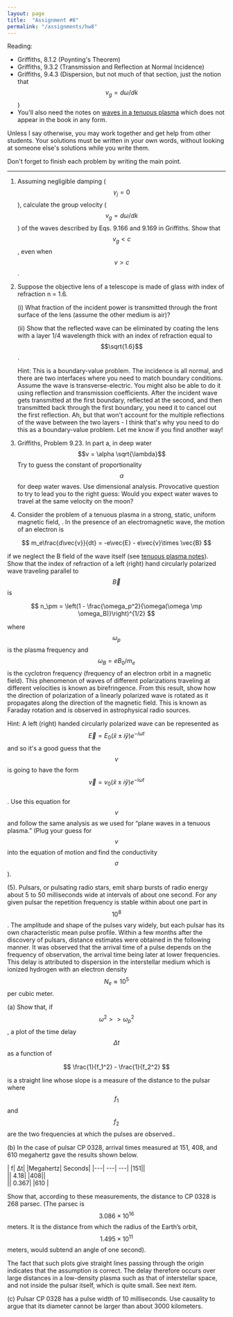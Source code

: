 ```yaml
---
layout: page
title:  "Assignment #8"
permalink: "/assignments/hw8"
---
```


Reading: 
* Griffiths, 8.1.2  (Poynting's Theorem)
* Griffiths, 9.3.2  (Transmission and Reflection at Normal Incidence)
* Griffiths, 9.4.3  (Dispersion, but not much of that section, just the notion
that $$v_g = d\omega/dk$$)
* You'll also need the notes on [waves in a tenuous plasma](plasma) which does not
appear in the book in any form.

Unless I say otherwise, you may work together and get help from other students. Your solutions must be written in your own words, without looking at someone else's solutions while
you write them.

Don't forget to finish each problem by writing the main point.

______________________________________________________________________________
1.	Assuming negligible damping ($$\gamma_j = 0$$), calculate the group velocity 
($$v_g = d\omega/dk$$) of the waves described by Eqs. 9.166 and 9.169 in Griffiths.  Show that $$v_g < c$$, even when $$v > c$$.

2.	Suppose the objective lens of a telescope is made of glass with index of refraction n = 1.6.

	(i)	What fraction of the incident power is transmitted through the front surface of the lens (assume the other medium is air)?

	(ii)	Show that the reflected wave can be eliminated by coating the lens with a layer 
1/4 wavelength thick with an index of refraction equal to $$\sqrt{1.6}$$.

	Hint: This is a boundary-value problem.   The incidence is all normal, and there are two interfaces where you need to match boundary conditions.  Assume the wave is transverse-electric. You might also be able to do it using reflection and transmission coefficients. After the incident wave gets transmitted at the first boundary, reflected at the second, and then transmitted back through the first boundary, you need it to cancel out the first reflection.  Ah, but that won't account for the multiple reflections of the wave between the two layers - I think that's why you need to do this as a boundary-value problem.  Let me know if you find another way!

3.	Griffiths, Problem 9.23. In part a, in deep water $$v = \alpha \sqrt{\lambda}$$
Try to guess the constant of proportionality $$\alpha$$ for deep water waves. Use dimensional analysis. Provocative question to try to lead you to the right
guess: Would you expect water waves to travel at the same velocity on the moon?

4.	Consider the problem of a tenuous plasma in a strong, static, uniform magnetic field,  . In the presence of an electromagnetic wave, the motion of an electron is

$$
m_e\frac{d\vec{v}}{dt} = -e\vec{E} - e\vec{v}\times \vec{B}
$$
 
if we neglect the B field of the wave itself (see [tenuous plasma notes](plasma)). Show that the index of refraction of a left (right) hand circularly polarized wave traveling parallel to $$\vec{B}$$ is 

$$
n_\pm = \left(1 - \frac{\omega_p^2}{\omega(\omega \mp \omega_B)}\right)^{1/2}
$$
 
where $$\omega_p$$ is the plasma frequency and   $$\omega_B = eB_0/m_e$$ 
is the cyclotron frequency (frequency of an electron orbit in a magnetic field). This phenomenon of waves of different polarizations traveling at different velocities is known as birefringence. From this result, show how the direction of polarization of a linearly polarized wave is rotated as it propagates along the direction of the magnetic field. This is known as Faraday rotation and is observed in astrophysical radio sources.

Hint:  A left (right) handed circularly polarized wave can be represented as
$$
\vec{E} = E_0 (\hat{x} \pm i\hat{y})e^{-i\omega t} 
$$
and so it's a good guess that the $$v$$ is going to have the form
$$
\vec{v} = v_0 (\hat{x} \pm i\hat{y})e^{-i\omega t} 
$$  
. Use this equation for $$v$$ and
follow the same analysis as we used for “plane waves in a tenuous plasma.”
(Plug your guess for $$v$$ into the equation of motion and find the conductivity $$\sigma$$).

(5).	  Pulsars, or pulsating radio stars, emit sharp bursts of radio energy about 5 to 50 milliseconds wide at intervals of about one second. For any given pulsar the repetition frequency is stable within about one part in $$10^8$$. The amplitude and shape of the pulses vary widely, but each pulsar has its own characteristic mean pulse profile.
	Within a few months after the discovery of pulsars, distance estimates were obtained in the following manner. It was observed that the arrival time of a pulse depends on the frequency of observation, the arrival time being later at lower frequencies. This delay is attributed to dispersion in the interstellar medium which is ionized hydrogen with an electron density 
$$N_e \approx 10^5$$ per cubic meter.

(a)	Show that, if $$\omega^2 >> \omega_p^2$$ , a plot of the time delay $$\Delta t$$ as a function of

$$
\frac{1}{f_1^2} - \frac{1}{f_2^2}
$$

is a straight line whose slope is a measure of the distance to the pulsar where $$f_1$$ and $$f_2$$ are the two frequencies at which the pulses are observed..

(b)	In the case of pulsar CP 0328, arrival times measured at 151, 408, and 610 megahertz gave the results shown below.

| f|	∆t| 
|Megahertz|	Seconds|
|---| ---| ---|
|151||	
||	4.18|
|408||	
||	0.367|
|610	|

Show that, according to these measurements, the distance to CP 0328 is 268 parsec. (The parsec is $$3.086 \times 10^{16}$$ meters. It is the distance from which the radius of the Earth’s orbit, $$1.495 \times 10^{11}$$ meters, would subtend an angle of one second).

The fact that such plots give straight lines passing through the origin indicates that the assumption   is correct. The delay therefore occurs over large distances in a low-density plasma such as that of interstellar space, and not inside the pulsar itself, which is quite small. See next item.

(c)	Pulsar CP 0328 has a pulse width of 10 milliseconds. Use causality to argue that its diameter cannot be larger than about 3000 kilometers.
